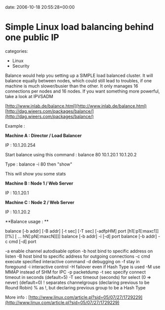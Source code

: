 


date: 2006-10-18 20:55:28+00:00


# Simple Linux load balancing behind one public IP

categories:
- Linux
- Security


Balance would help you setting up a SIMPLE load balanced cluster.
It will balance equally between nodes, which could still lead to troubles, if one machine is much slower/busier than the other.
It only manages 16 connections per nodes and 16 nodes.
If you want something more powerful, take a look at IPVSADM

[http://www.inlab.de/balance.html](http://www.inlab.de/balance.html)
[http://dag.wieers.com/packages/balance/](http://dag.wieers.com/packages/balance/)

Example :

**Machine A : Director / Load Balancer**

IP : 10.1.20.254

Start balance using this command : balance 80 10.1.20.1 10.1.20.2

Type : balance -i 80
then "show"

This will show you some stats

**Machine B : Node 1 / Web Server**

IP : 10.1.20.1

**Machine C : Node 2 / Web Server**

IP : 10.1.20.2

**Balance usage : **

balance [-b addr] [-B addr] [-t sec] [-T sec] [-adfpHM] 
          port [h1[:p1[:maxc1]] [!%] [ ... hN[:pN[:maxcN]]]]
  balance [-b addr] -i [-d] port
  balance [-b addr] -c cmd  [-d] port

  -a        enable channel autodisable option
  -b host   bind to specific address on listen
  -B host   bind to specific address for outgoing connections
  -c cmd    execute specified interactive command
  -d        debugging on
  -f        stay in foregound
  -i        interactive control
  -H        failover even if Hash Type is used
  -M        use MMAP instead of SHM for IPC
  -p        packetdump
  -t sec    specify connect timeout in seconds (default=5)
  -T sec    timeout (seconds) for select (0 => never) (default=0)
   !        separates channelgroups (declaring previous to be Round Robin)
   %        as !, but declaring previous group to be a Hash Type

More info : [http://www.linux.com/article.pl?sid=05/07/27/1729229](http://www.linux.com/article.pl?sid=05/07/27/1729229)
